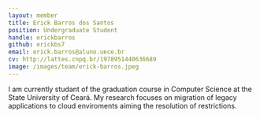```yaml
---
layout: member
title: Erick Barros dos Santos
position: Undergraduate Student
handle: erickbarros
github: erickbs7
email: erick.barros@aluno.uece.br
cv: http://lattes.cnpq.br/1978951440636689
image: /images/team/erick-barros.jpeg
---
```


I am currently studant of the graduation course in Computer Science at the State University of Ceará. My research focuses on migration of legacy applications to cloud enviroments aiming the resolution of restrictions.
